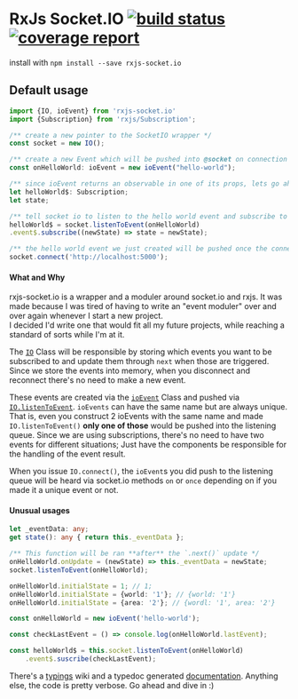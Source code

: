 # RxJs Socket.IO <a href="https://gitlab.com/moshmage/rxjs-socket.io/commits/master"><img alt="build status" src="https://gitlab.com/moshmage/rxjs-socket.io/badges/master/build.svg" /></a> <a href="https://gitlab.com/moshmage/rxjs-socket.io/commits/master"><img alt="coverage report" src="https://gitlab.com/moshmage/rxjs-socket.io/badges/master/coverage.svg" /></a>
install with `npm install --save rxjs-socket.io`

## Default usage
```typescript
import {IO, ioEvent} from 'rxjs-socket.io'
import {Subscription} from 'rxjs/Subscription';

/** create a new pointer to the SocketIO wrapper */
const socket = new IO();

/** create a new Event which will be pushed into @socket on connection */
const onHelloWorld: ioEvent = new ioEvent("hello-world");

/** since ioEvent returns an observable in one of its props, lets go ahead and define a subscription*/
let helloWorld$: Subscription;
let state;

/** tell socket io to listen to the hello world event and subscribe to the result */
helloWorld$ = socket.listenToEvent(onHelloWorld)
.event$.subscribe((newState) => state = newState);

/** the hello world event we just created will be pushed once the connection is established */
socket.connect('http://localhost:5000');
```

#### What and Why
rxjs-socket.io is a wrapper and a moduler around socket.io and rxjs.
It was made because I was tired of having to write an "event moduler" over and over again whenever I start a new project.    
I decided I'd write one that would fit all my future projects, while reaching a standard of sorts while I'm at it. 

The [`IO`](https://moshmage.gitlab.io/rxjs-socket.io/classes/_subjects_socket_io_.io.html) Class will be responsible by storing which events you want to be subscribed to and update them through 
`next` when those are triggered. Since we store the events into memory, when you disconnect and reconnect there's 
no need to make a new event.

These events are created via the [`ioEvent`](https://moshmage.gitlab.io/rxjs-socket.io/classes/_subjects_io_events_.ioevent.html) Class and pushed via [`IO.listenToEvent`](https://moshmage.gitlab.io/rxjs-socket.io/classes/_subjects_socket_io_.io.html#listentoevent). `ioEvents` can have the
same name but are always unique. That is, even you construct 2 ioEvents with the same name and made `IO.listenToEvent()`
**only one of those** would be pushed into the listening queue. Since we are using subscriptions, there's no need to
have two events for different situations; Just have the components be responsible for the handling of the event result.

When you issue `IO.connect()`, the `ioEvent`s you did push to the listening queue will be heard via socket.io methods 
`on` or `once` depending on if you made it a unique event or not.

#### Unusual usages

```typescript
let _eventData: any;
get state(): any { return this._eventData };

/** This function will be ran **after** the `.next()` update */
onHelloWorld.onUpdate = (newState) => this._eventData = newState;
socket.listenToEvent(onHelloWorld);
```

```typescript
onHelloWorld.initialState = 1; // 1;
onHelloWorld.initialState = {world: '1'}; // {world: '1'}
onHelloWorld.initialState = {area: '2'}; // {wordl: '1', area: '2'}
```

```typescript
const onHelloWorld = new ioEvent('hello-world');

const checkLastEvent = () => console.log(onHelloWorld.lastEvent);

const helloWorld$ = this.socket.listenToEvent(onHelloWorld)
    .event$.suscribe(checkLastEvent);
```

There's a [typings](https://gitlab.com/moshmage/rxjs-socket.io/wikis/rxjs-socket.io.d.ts)
wiki and a typedoc generated [documentation](https://moshmage.gitlab.io/rxjs-socket.io/).
Anything else, the code is pretty verbose. Go ahead and dive in :)